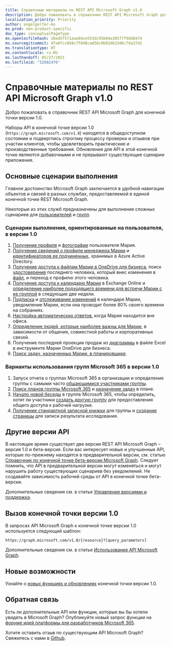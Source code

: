 ```yaml
---
title: Справочные материалы по REST API Microsoft Graph v1.0
description: Добро пожаловать в справочник REST API Microsoft Graph для конечной точки версии 1.0.
localization_priority: Priority
author: angelgolfer-ms
ms.prod: non-product-specific
doc_type: conceptualPageType
ms.openlocfilehash: 26ed5f571aae84ce553dc95b04a385f7f9dd8474
ms.sourcegitcommit: 4fa6fcc058c7f8d8cad58c0b82db23d6c7da37d2
ms.translationtype: HT
ms.contentlocale: ru-RU
ms.lasthandoff: 05/27/2021
ms.locfileid: "52682476"
---
```

# <a name="microsoft-graph-rest-api-v10-reference"></a>Справочные материалы по REST API Microsoft Graph v1.0

Добро пожаловать в справочник REST API Microsoft Graph для конечной точки версии 1.0.

Наборы API в конечной точке версии 1.0 (`https://graph.microsoft.com/v1.0`) находятся в общедоступном состоянии и подверглись строгому процессу проверки и отзывов при участии клиентов, чтобы удовлетворить практические и производственные требования. Обновления для API в этой конечной точке являются добавочными и не прерывают существующие сценарии приложения.

## <a name="common-use-cases"></a>Основные сценарии выполнения

Главное достоинство Microsoft Graph заключается в удобной навигации объектов и связей в разных службах, предоставляемой в единой конечной точке REST Microsoft Graph.

Некоторые из этих служб предназначены для выполнения сложных сценариев для [пользователей](./resources/user.md) и [групп](./resources/group.md).

### <a name="user-centric-use-cases-in-v10"></a>Сценарии выполнения, ориентированные на пользователя, в версии 1.0

1. [Получение профиля](./api/user-get.md) и [фотографии](./resources/profilephoto.md) пользователя Мария.
2. [Получение сведений о профиле менеджера Марии](./api/user-list-manager.md) и [идентификаторов ее подчиненных](./api/user-list-directreports.md), хранимых в Azure Active Directory.
3. [Получение доступа к файлам Марии в OneDrive для бизнеса](./api/driveitem-list-children.md), поиск [удостоверения](./resources/identityset.md) последнего человека, который внес изменения в [файл](./resources/driveitem.md), и переход к профилю этого человека.
4. [Получение доступа к календарю Марии](./api/calendar-get.md) в Exchange Online и [определение наиболее подходящего времени для встречи Марии с ее группой](./api/user-findmeetingtimes.md) в следующие две недели.
5. [Подписка](./api/subscription-post-subscriptions.md) и [отслеживание изменений](./api/event-delta.md) в календаре Марии, уведомление Марии, если она проводит более 80% своего времени на собраниях.
6. [Настройка автоматических ответов,](./api/user-update-mailboxsettings.md#example-1) когда Мария находится вне офиса.
7. [Определение людей, которые наиболее важны для Марии,](./api/user-list-people.md) в зависимости от общения, совместной работы и корпоративных связей.
8. Получение последней проекции продаж из [диаграммы](./resources/chart.md) в файле Excel в инструменте Марии OneDrive для бизнеса.
9. [Поиск задач, назначенных Марии, в планировщике](./api/planneruser-list-tasks.md).

### <a name="microsoft-365-group-use-cases-in-v10"></a>Варианты использования групп Microsoft 365 в версии 1.0

1. Запуск отчета о группах Microsoft 365 в организации и определение группы с самыми часто [общающимися участниками группы](./api/reportroot-getoffice365groupsactivitycounts.md).
2. [Поиск планов группы Microsoft 365](./api/plannergroup-list-plans.md) и [назначение задач](./resources/plannerassignments.md) в плане.
3. [Начало новой беседы](./api/group-post-conversations.md) в группе Microsoft 365, чтобы определить, хотят ли участники [создать другую группу](./api/group-post-groups.md) для предоставления общего доступа к рабочей нагрузке.
4. [Получение стандартной записной книжки](./api/notebook-get.md) для группы и [создание страницы](./api/section-post-pages.md) для записи результата исследования.

## <a name="other-api-versions"></a>Другие версии API

В настоящее время существует две версии REST API Microsoft Graph – версия 1.0 и бета-версия.
Если вас интересует новые и улучшенные API, которые по-прежнему находятся в предварительной версии, см. статью [Справочник по конечной точке бета-версии Microsoft Graph](/graph/api/overview?view=graph-rest-beta&preserve-view=true). Следует помнить, что API в предварительной версии могут изменяться и могут нарушить работу существующих сценариев без уведомлений. Не создавайте зависимость рабочей среды от API в конечной точке бета-версии.

Дополнительные сведения см. в статье [Управление версиями и поддержка](/graph/versioning-and-support).

## <a name="call-the-v10-endpoint"></a>Вызов конечной точки версии 1.0

В запросах API Microsoft Graph к конечной точке версии 1.0 используется следующий шаблон:

```http
https://graph.microsoft.com/v1.0/{resource}?[query_parameters]
```

Дополнительные сведения см. в статье [Использование API Microsoft Graph](/graph/use-the-api).

## <a name="whats-new"></a>Новые возможности
Узнайте о [новых функциях и обновлениях](/graph/whats-new-overview) конечной точки версии 1.0.

## <a name="connect-with-us"></a>Обратная связь

Есть ли дополнительные API или функции, которые вы бы хотели увидеть в Microsoft Graph? Опубликуйте новый запрос функции на [форуме идей платформы для разработчиков Microsoft 365](https://techcommunity.microsoft.com/t5/microsoft-365-developer-platform/idb-p/Microsoft365DeveloperPlatform/label-name/Microsoft%20Graph).

Хотите оставить отзыв по существующим API Microsoft Graph? Свяжитесь с нами в [Github](https://github.com/microsoftgraph/microsoft-graph-docs/issues).
